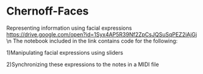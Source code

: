 # Chernoff-Faces
Representing information using facial expressions
https://drive.google.com/open?id=1Syx4AP5R39Nf2ZpCsJQSuSqPEZ2iAjGj
\n The notebook included in the link contains code for the following:


1)Manipulating facial expressions using sliders

2)Synchronizing these expressions to the notes in a MIDI file
